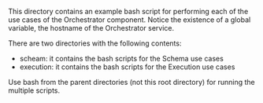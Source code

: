 This directory contains an example bash script for performing each of the use cases of the Orchestrator component. Notice the existence of a global variable, the hostname of the Orchestrator service.

There are two directories with the following contents:
- scheam: it contains the bash scripts for the Schema use cases
- execution: it contains the bash scripts for the Execution use cases

Use bash from the parent directories (not this root directory) for running the multiple scripts.
